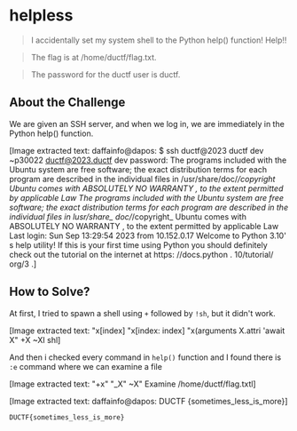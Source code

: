 # helpless
> I accidentally set my system shell to the Python help() function! Help!!

> The flag is at /home/ductf/flag.txt.

> The password for the ductf user is ductf.

## About the Challenge
We are given an SSH server, and when we log in, we are immediately in the Python help() function.


[Image extracted text: daffainfo@dapos:
$
ssh ductf@2023
ductf
dev ~p30022
ductf@2023.ductf
dev
password:
The
programs
included with the
Ubuntu system
are free software;
the
exact
distribution
terms
for
each
program
are
described
in
the
individual files
in /usr/share/doc/*/copyright
Ubuntu
comes with
ABSOLUTELY
NO WARRANTY ,
to the
extent
permitted by
applicable
Law
The
programs
included with the
Ubuntu system
are free software;
the
exact
distribution
terms
for
each
program
are
described
in
the
individual files
in
lusr/share_
doc/*/copyright_
Ubuntu
comes with
ABSOLUTELY
NO
WARRANTY ,
to the extent permitted by
applicable
Law
Last login:
Sun Sep
13:29:54
2023
from
10.152.0.17
Welcome
to
Python
3.10' s help utility!
If
this
is
your
first time using Python 
you should definitely
check
out
the
tutorial
on
the internet
at
https: //docs.python .
10/tutorial/
org/3 .]


## How to Solve?
At first, I tried to spawn a shell using `+` followed by `!sh`, but it didn't work.


[Image extracted text: "x[index]
"x[index: index]
"x(arguments
X.attri
'await
X"
+X
~XI
shl]


And then i checked every command in `help()` function and I found there is `:e` command where we can examine a file


[Image extracted text: "+x"
"_X"
~X"
Examine
/home/ductf/flag.txtl]



[Image extracted text: daffainfo@dapos:
DUCTF {sometimes_less_is_more}]


```
DUCTF{sometimes_less_is_more}
```